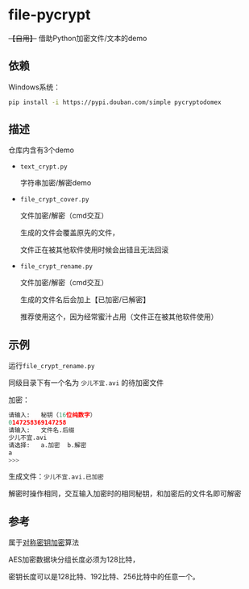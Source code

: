 # file-pycrypt
 ~~【自用】~~ 借助Python加密文件/文本的demo



## 依赖

Windows系统：

```bash
pip install -i https://pypi.douban.com/simple pycryptodomex
```



## 描述

仓库内含有3个demo

- `text_crypt.py`
  
  字符串加密/解密demo
  
- `file_crypt_cover.py`
  
  文件加密/解密（cmd交互）
  
  生成的文件会覆盖原先的文件，
  
  文件正在被其他软件使用时候会出错且无法回滚
  
- `file_crypt_rename.py`
  
  文件加密/解密（cmd交互）
  
  生成的文件名后会加上【已加密/已解密】
  
  推荐使用这个，因为经常蜜汁占用（文件正在被其他软件使用）



## 示例

运行`file_crypt_rename.py`

同级目录下有一个名为 `少儿不宜.avi` 的待加密文件

加密：

```python
请输入:   秘钥（16位纯数字）    
0147258369147258
请输入:   文件名.后缀    
少儿不宜.avi
请选择:   a.加密  b.解密    
a
>>> 
```

生成文件：`少儿不宜.avi.已加密`

解密时操作相同，交互输入加密时的相同秘钥，和加密后的文件名即可解密



## 参考

属于[对称密钥加密](https://baike.baidu.com/item/%E5%AF%B9%E7%A7%B0%E5%AF%86%E9%92%A5%E5%8A%A0%E5%AF%86)算法

AES加密数据块分组长度必须为128比特，

密钥长度可以是128比特、192比特、256比特中的任意一个。